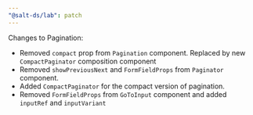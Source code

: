 ```yaml
---
"@salt-ds/lab": patch
---
```


Changes to Pagination:
- Removed `compact` prop from `Pagination` component. Replaced by new `CompactPaginator` composition component
- Removed `showPreviousNext` and `FormFieldProps` from `Paginator` component.
- Added `CompactPaginator` for the compact version of pagination.
- Removed `FormFieldProps` from `GoToInput` component and added `inputRef` and `inputVariant`

